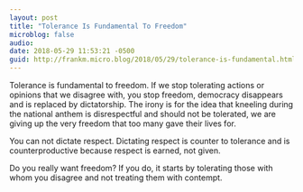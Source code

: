 ```yaml
---
layout: post
title: "Tolerance Is Fundamental To Freedom"
microblog: false
audio: 
date: 2018-05-29 11:53:21 -0500
guid: http://frankm.micro.blog/2018/05/29/tolerance-is-fundamental.html
---
```

Tolerance is fundamental to freedom. If we stop tolerating actions or opinions that we disagree with, you stop freedom, democracy disappears and is replaced by dictatorship. The irony is for the idea that kneeling during the national anthem is disrespectful and should not be tolerated, we are giving up the very freedom that too many gave their lives for.  

You can not dictate respect. Dictating respect is counter to tolerance and is counterproductive because respect is earned, not given. 

Do you really want freedom? If you do, it starts by tolerating those with whom you disagree and not treating them with contempt. 
